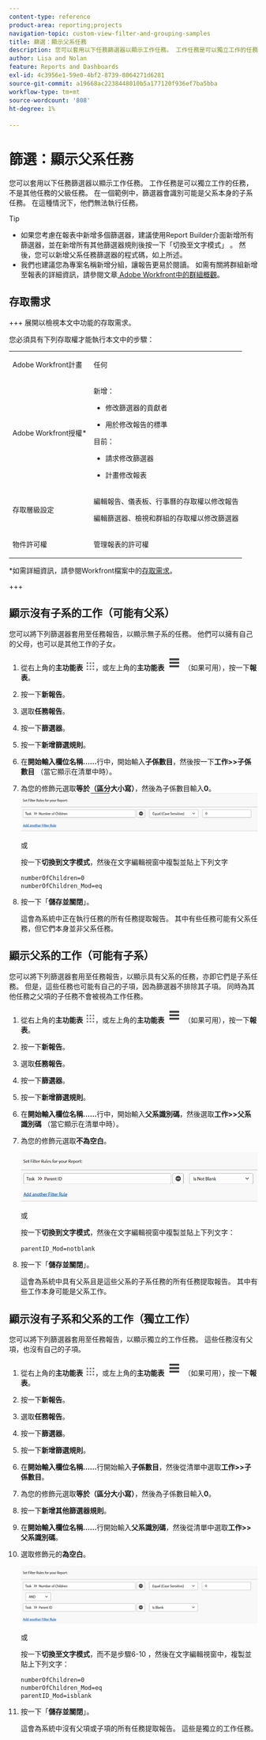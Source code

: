 ```yaml
---
content-type: reference
product-area: reporting;projects
navigation-topic: custom-view-filter-and-grouping-samples
title: 篩選：顯示父系任務
description: 您可以套用以下任務篩選器以顯示工作任務。 工作任務是可以獨立工作的任務，不是其他任務的父級任務。 在一個範例中，篩選器會識別可能是父系本身的子系任務。 在這種情況下，他們無法執行任務。
author: Lisa and Nolan
feature: Reports and Dashboards
exl-id: 4c3956e1-59e0-4bf2-8739-8064271d6281
source-git-commit: a19668ac2238448010b5a177120f936ef7ba5bba
workflow-type: tm+mt
source-wordcount: '808'
ht-degree: 1%

---
```


# 篩選：顯示父系任務

<!--Audited: 10/2024-->

您可以套用以下任務篩選器以顯示工作任務。 工作任務是可以獨立工作的任務，不是其他任務的父級任務。 在一個範例中，篩選器會識別可能是父系本身的子系任務。 在這種情況下，他們無法執行任務。

>[!TIP]
>
>* 如果您考慮在報表中新增多個篩選器，建議使用Report Builder介面新增所有篩選器，並在新增所有其他篩選器規則後按一下「切換至文字模式」 。 然後，您可以新增父系任務篩選器的程式碼，如上所述。 
>* 我們也建議您為專案名稱新增分組，讓報告更易於閱讀。 如需有關將群組新增至報表的詳細資訊，請參閱文章[ Adobe Workfront中的群組概觀](../../../reports-and-dashboards/reports/reporting-elements/groupings-overview.md)。
>

## 存取需求

+++ 展開以檢視本文中功能的存取需求。

您必須具有下列存取權才能執行本文中的步驟：

<table style="table-layout:auto"> 
 <col> 
 <col> 
 <tbody> 
  <tr> 
   <td role="rowheader">Adobe Workfront計畫</td> 
   <td> <p>任何</p> </td> 
  </tr> 
  <tr> 
   <td role="rowheader">Adobe Workfront授權*</td> 
   <td> 
    <p>新增：</p>
   <ul><li><p>修改篩選器的貢獻者 </p></li>
   <li><p>用於修改報告的標準</p></li> </ul>

<p>目前：</p>
   <ul><li><p>請求修改篩選器 </p></li>
   <li><p>計畫修改報表</p></li> </ul></td> 
  </tr> 
  <tr> 
   <td role="rowheader">存取層級設定</td> 
   <td> <p>編輯報告、儀表板、行事曆的存取權以修改報告</p> <p>編輯篩選器、檢視和群組的存取權以修改篩選器</p> </td> 
  </tr> 
  <tr> 
   <td role="rowheader">物件許可權</td> 
   <td> <p>管理報表的許可權</p>  </td> 
  </tr> 
 </tbody> 
</table>

*如需詳細資訊，請參閱Workfront檔案中的[存取需求](/help/quicksilver/administration-and-setup/add-users/access-levels-and-object-permissions/access-level-requirements-in-documentation.md)。

+++

## 顯示沒有子系的工作（可能有父系）

您可以將下列篩選器套用至任務報告，以顯示無子系的任務。 他們可以擁有自己的父母，也可以是其他工作的子女。

1. 從右上角的&#x200B;**主功能表** ![](assets/main-menu-icon.png)，或左上角的&#x200B;**主功能表** ![](assets/lines-main-menu.png) （如果可用），按一下&#x200B;**報表**。

1. 按一下&#x200B;**新報告**。
1. 選取&#x200B;**任務報告**。
1. 按一下&#x200B;**篩選器**。
1. 按一下&#x200B;**新增篩選規則**。
1. 在&#x200B;**開始輸入欄位名稱……**&#x200B;行中，開始輸入&#x200B;**子係數目**，然後按一下&#x200B;**工作>>子係數目** （當它顯示在清單中時）。

1. 為您的修飾元選取&#x200B;**等於（區分大小寫）**，然後為子係數目輸入&#x200B;**0**。\
   ![](assets/parent-task-filter-from-the-ui-350x76.png)

   或

   按一下&#x200B;**切換到文字模式**，然後在文字編輯視窗中複製並貼上下列文字

   ```
   numberOfChildren=0
   numberOfChildren_Mod=eq
   ```


1. 按一下「**儲存並關閉**」。

   這會為系統中正在執行任務的所有任務提取報告。 其中有些任務可能有父系任務，但它們本身並非父系任務。

## 顯示父系的工作（可能有子系）

您可以將下列篩選器套用至任務報告，以顯示具有父系的任務，亦即它們是子系任務。 但是，這些任務也可能有自己的子項，因為篩選器不排除其子項。 同時為其他任務之父項的子任務不會被視為工作任務。

1. 從右上角的&#x200B;**主功能表** ![](assets/main-menu-icon.png)，或左上角的&#x200B;**主功能表** ![](assets/lines-main-menu.png) （如果可用），按一下&#x200B;**報表**。

1. 按一下&#x200B;**新報告**。
1. 選取&#x200B;**任務報告**。
1. 按一下&#x200B;**篩選器**。
1. 按一下&#x200B;**新增篩選規則**。
1. 在&#x200B;**開始輸入欄位名稱……**&#x200B;行中，開始輸入&#x200B;**父系識別碼**，然後選取&#x200B;**工作>>父系識別碼** （當它顯示在清單中時）。
1. 為您的修飾元選取&#x200B;**不為空白**。

   ![](assets/filter-parent-id-not-blank-350x100.png)

   或

   按一下&#x200B;**切換到文字模式**，然後在文字編輯視窗中複製並貼上下列文字： 

   `parentID_Mod=notblank`

1. 按一下「**儲存並關閉**」。

   這會為系統中具有父系且是這些父系的子系任務的所有任務提取報告。 其中有些工作本身可能是父系工作。

## 顯示沒有子系和父系的工作（獨立工作）

您可以將下列篩選器套用至任務報告，以顯示獨立的工作任務。 這些任務沒有父項，也沒有自己的子項。

1. 從右上角的&#x200B;**主功能表** ![](assets/main-menu-icon.png)，或左上角的&#x200B;**主功能表** ![](assets/lines-main-menu.png) （如果可用），按一下&#x200B;**報表**。

1. 按一下&#x200B;**新報告**。
1. 選取&#x200B;**任務報告**。
1. 按一下&#x200B;**篩選器**。
1. 按一下&#x200B;**新增篩選規則**。
1. 在&#x200B;**開始輸入欄位名稱……**&#x200B;行開始輸入&#x200B;**子係數目**，然後從清單中選取&#x200B;**工作>>子係數目**。
1. 為您的修飾元選取&#x200B;**等於（區分大小寫）**，然後為子係數目輸入&#x200B;**0**。
1. 按一下&#x200B;**新增其他篩選器規則**。
1. 在&#x200B;**開始輸入欄位名稱……**&#x200B;行開始輸入&#x200B;**父系識別碼**，然後從清單中選取&#x200B;**工作>>父系識別碼**。
1. 選取修飾元的&#x200B;**為空白**。

   ![](assets/filter-parent-id-blank-and-zero-children-350x121.png)

   或

   按一下&#x200B;**切換至文字模式**，而不是步驟6-10 <!--ensure steps above stay accurate-->，然後在文字編輯視窗中，複製並貼上下列文字：

   ```
   numberOfChildren=0
   numberOfChildren_Mod=eq
   parentID_Mod=isblank
   ```

1. 按一下「**儲存並關閉**」。

   這會為系統中沒有父項或子項的所有任務提取報告。 這些是獨立的工作任務。

